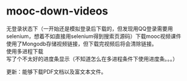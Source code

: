 # mooc-down-videos
 无登录状态下（一开始还是模拟登录后下载的，但发现用QQ登录需要用selenium，想着不如直接用selenium得到搜索页源码）下载mooc视频课件  
 使用了Mongodb存储视频链接，但下载完视频后将会清除链接。  
 使用多进程下载  
 写了个不太好的进度条显示（不知道怎么在多进程条件下使用进度条。。。）  
   
   
 更新：能够下载PDF文档以及富文本文件。
